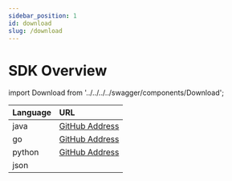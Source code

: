 ```yaml
---
sidebar_position: 1
id: download
slug: /download
---
```


# SDK Overview

import Download from '../../../../swagger/components/Download';

| Language | URL |
| :-----| :----- |
| java | [GitHub Address](https://github.com/smartxworks/cloudtower-java-sdk/releases/tag/v1.10.0) | 
| go | [GitHub Address](https://github.com/smartxworks/cloudtower-go-sdk/releases/tag/v1.10.0) | 
| python | [GitHub Address](https://github.com/smartxworks/cloudtower-python-sdk/releases/tag/v1.10.0.post1)  | 
| json | <Download/> |